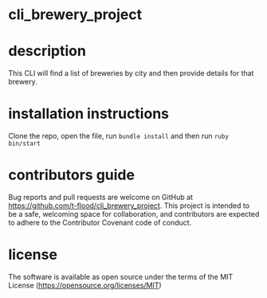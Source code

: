 # cli_brewery_project

# description
This CLI will find a list of breweries by city and then provide details for that brewery.

# installation instructions
Clone the repo, open the file, run `bundle install` and then run `ruby bin/start`

# contributors guide
Bug reports and pull requests are welcome on GitHub at https://github.com/t-flood/cli_brewery_project. This project is intended to be a safe, welcoming space for collaboration, and contributors are expected to adhere to the Contributor Covenant code of conduct.

# license
The software is available as open source under the terms of the MIT License (https://opensource.org/licenses/MIT)
